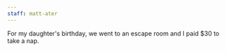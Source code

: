 ```yaml
---
staff: matt-ater
---
```


For my daughter's birthday, we went to an escape room and I paid $30 to take a nap.